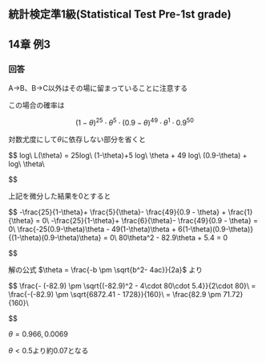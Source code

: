 ## 統計検定準1級(Statistical Test Pre-1st grade)
## 14章 例3
### 回答

A→B、B→C以外はその場に留まっていることに注意する

この場合の確率は

$$
(1-\theta)^{25}\cdot \theta^5 \cdot (0.9-\theta)^{49} \cdot \theta^{1} \cdot 0.9^{50}
$$

対数尤度にして$\theta$に依存しない部分を省くと

$$
log\ L(\theta) = 25log\ (1-\theta)+5 log\ \theta + 49 log\ (0.9-\theta) + log\ \theta\\

$$

上記を微分した結果を0とすると

$$
-\frac{25}{1-\theta}+ \frac{5}{\theta}- \frac{49}{0.9 - \theta} + \frac{1}{\theta} = 0\\
-\frac{25}{1-\theta}+ \frac{6}{\theta}- \frac{49}{0.9 - \theta} = 0\\
\frac{-25(0.9-\theta)\theta - 49(1-\theta)\theta + 6(1-\theta)(0.9-\theta)}{(1-\theta)(0.9-\theta)\theta} = 0\\
80\theta^2 - 82.9\theta + 5.4 = 0

$$

解の公式 $\theta = \frac{-b \pm \sqrt{b^2- 4ac}}{2a}$ より

$$
 \frac{- (-82.9) \pm \sqrt{(-82.9)^2 - 4\cdot 80\cdot 5.4}}{2\cdot 80}\\
= \frac{-(-82.9) \pm \sqrt{6872.41 - 1728}}{160}\\
= \frac{82.9 \pm 71.72}{160}\\

$$

$\theta= 0.966, 0.0069$

$\theta <0.5$より約0.07となる